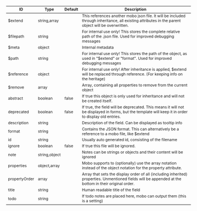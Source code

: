 <table class="schema-table" style="font-size: 0.75em; word-wrap: break-word;">
   <thead>
       <tr>
           <th>ID</th>
           <th>Type</th>
           <th>Default</th>
           <th>Description</th>
       </tr>
   </thead>
   <tbody>
       <tr>
           <td class="schema-propertyName">$extend</td>
           <td class="schema-type">string,array</td>
           <td class="schema-defaultValue"></td>
           <td class="schema-description">This references another mobo json file. It will be included through inheritance, all existing attributes in the parent object will be overwritten.</td>
       </tr>
       <tr>
           <td class="schema-propertyName">$filepath</td>
           <td class="schema-type">string</td>
           <td class="schema-defaultValue"></td>
           <td class="schema-description">For internal use only! This stores the complete relative path of the .json file. Used for improved debugging messages</td>
       </tr>
       <tr>
           <td class="schema-propertyName">$meta</td>
           <td class="schema-type">object</td>
           <td class="schema-defaultValue"></td>
           <td class="schema-description">Internal metadata</td>
       </tr>
       <tr>
           <td class="schema-propertyName">$path</td>
           <td class="schema-type">string</td>
           <td class="schema-defaultValue"></td>
           <td class="schema-description">For internal use only! This stores the path of the object, as used in "$extend" or "format". Used for improved debugging messages</td>
       </tr>
       <tr>
           <td class="schema-propertyName">$reference</td>
           <td class="schema-type">object</td>
           <td class="schema-defaultValue"></td>
           <td class="schema-description">For internal use only! After inheritance is applied, $extend will be replaced through reference. (For keeping info on the heritage)</td>
       </tr>
       <tr>
           <td class="schema-propertyName">$remove</td>
           <td class="schema-type">array</td>
           <td class="schema-defaultValue"></td>
           <td class="schema-description">Array, containing all properties to remove from the current object</td>
       </tr>
       <tr>
           <td class="schema-propertyName">abstract</td>
           <td class="schema-type">boolean</td>
           <td class="schema-defaultValue">false</td>
           <td class="schema-description">If true this object is only used for inheritance and will not be created itself.</td>
       </tr>
       <tr>
           <td class="schema-propertyName">deprecated</td>
           <td class="schema-type">boolean</td>
           <td class="schema-defaultValue">false</td>
           <td class="schema-description">If true, the field will be deprecated. This means it will not be displayed in forms, but the template will keep it in order to display old entries.</td>
       </tr>
       <tr>
           <td class="schema-propertyName">description</td>
           <td class="schema-type">string</td>
           <td class="schema-defaultValue"></td>
           <td class="schema-description">Description of the field. Can be displayed as tooltip info</td>
       </tr>
       <tr>
           <td class="schema-propertyName">format</td>
           <td class="schema-type">string</td>
           <td class="schema-defaultValue"></td>
           <td class="schema-description">Contains the JSON format. This can alternatively be a reference to a mobo file, like $extend</td>
       </tr>
       <tr>
           <td class="schema-propertyName">id</td>
           <td class="schema-type">string</td>
           <td class="schema-defaultValue"></td>
           <td class="schema-description">Usually auto generated id, consisting of the filename</td>
       </tr>
       <tr>
           <td class="schema-propertyName">ignore</td>
           <td class="schema-type">boolean</td>
           <td class="schema-defaultValue">false</td>
           <td class="schema-description">If true this file will be ignored.</td>
       </tr>
       <tr>
           <td class="schema-propertyName">note</td>
           <td class="schema-type">string,object</td>
           <td class="schema-defaultValue"></td>
           <td class="schema-description">Notes can be strings or objects and their content will be ignored</td>
       </tr>
       <tr>
           <td class="schema-propertyName">properties</td>
           <td class="schema-type">object,array</td>
           <td class="schema-defaultValue"></td>
           <td class="schema-description">Mobo supports to (optionally) use the array notation instead of the object notation for the property attribute.</td>
       </tr>
       <tr>
           <td class="schema-propertyName">propertyOrder</td>
           <td class="schema-type">array</td>
           <td class="schema-defaultValue"></td>
           <td class="schema-description">Array that sets the display order of all (including inherited) properties. Unmentioned fields will be appended at the bottom in their original order.</td>
       </tr>
       <tr>
           <td class="schema-propertyName">title</td>
           <td class="schema-type">string</td>
           <td class="schema-defaultValue"></td>
           <td class="schema-description">Human readable title of the field</td>
       </tr>
       <tr>
           <td class="schema-propertyName">todo</td>
           <td class="schema-type">string</td>
           <td class="schema-defaultValue"></td>
           <td class="schema-description">If todo notes are placed here, mobo can output them (this is a setting)</td>
       </tr>
   </tbody>
</table>
